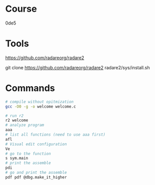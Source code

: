 # Course

0de5

# Tools

https://github.com/radareorg/radare2

git clone https://github.com/radareorg/radare2
radare2/sys/install.sh

# Commands

```bash
# compile without opitmization
gcc -O0 -g -o welcome welcome.c

# run r2
r2 welcome
# analyze program
aaa
# list all functions (need to use aaa first)
afl
# Visual edit configuration
Ve
# go to the function
s sym.main
# print the assemble
pdi
# go and print the assemble
pdf pdf @dbg.make_it_higher
```

